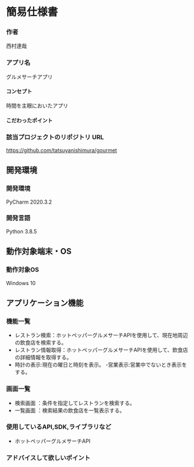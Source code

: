 # 簡易仕様書

### 作者
西村達哉
### アプリ名
グルメサーチアプリ

#### コンセプト
時間を主眼においたアプリ

#### こだわったポイント


### 該当プロジェクトのリポジトリ URL
https://github.com/tatsuyanishimura/gourmet

## 開発環境
### 開発環境
PyCharm 2020.3.2

### 開発言語
Python 3.8.5

## 動作対象端末・OS
### 動作対象OS
Windows 10

## アプリケーション機能

### 機能一覧
- レストラン検索：ホットペッパーグルメサーチAPIを使用して、現在地周辺の飲食店を検索する。
- レストラン情報取得：ホットペッパーグルメサーチAPIを使用して、飲食店の詳細情報を取得する。
- 時計の表示:現在の曜日と時刻を表示。
-営業表示:営業中でないとき表示をする。

### 画面一覧
- 検索画面 ：条件を指定してレストランを検索する。
- 一覧画面 ：検索結果の飲食店を一覧表示する。

### 使用しているAPI,SDK,ライブラリなど
- ホットペッパーグルメサーチAPI

### アドバイスして欲しいポイント
